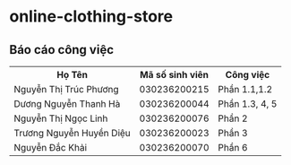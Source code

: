 # online-clothing-store
<!DOCTYPE html> 
<html> 
<body> 
<h2> Báo cáo công việc</h2> 
<table> 
<tr> 
<th>Họ Tên</th> 
<th>Mã số sinh viên</th> 
<th>Công việc</th> 
</tr> 
<tr> 
<td>Nguyễn Thị Trúc Phương</td> 
<td>030236200215</td>
 <td>Phần 1.1,1.2</td>
 </tr> 
<tr> 
<td>Dương Nguyễn Thanh Hà</td> 
<td>030236200044</td> 
<td>Phần 1.3, 4, 5</td> 
</tr> 
<tr> 
<td>Nguyễn Thị Ngọc Linh</td> 
<td>030236200076</td> 
<td>Phần 2</td> 
</tr>  
<tr> 
<td>Trương Nguyễn Huyền Diệu</td> 
<td>030236200023</td> 
<td>Phần 3</td> 
</tr> 
<tr> 
<td>Nguyễn Đắc Khải</td> 
<td>030236200070</td> 
<td>Phần 6</td> 
</tr> 
</table> 
</body> 
</html>
